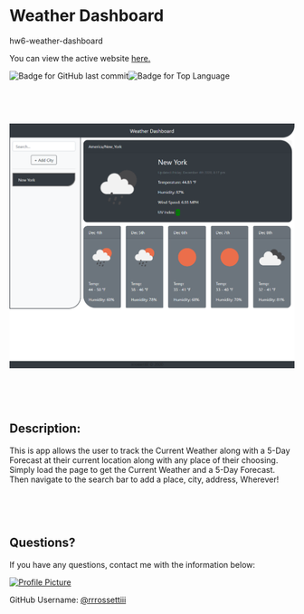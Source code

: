 # Weather Dashboard
  
hw6-weather-dashboard


You can view the active website [here.](https://rrrossettiii.github.io/hw6-weather-dashboard/)
  
![Badge for GitHub last commit](https://img.shields.io/github/last-commit/rrrossettiii/hw6-weather-dashboard?style=flat&logo=appveyor)![Badge for Top Language](https://img.shields.io/github/languages/top/rrrossettiii/hw6-weather-dashboard?style=flat&logo=appveyor)
  
&nbsp;
 
&nbsp;


![Screenshot](assets/images/weatherDashboard.png)

&nbsp;
 
&nbsp;
  
## Description:
  
This is app allows the user to track the Current Weather along with a 5-Day Forecast at their current location along with any place of their choosing. Simply load the page to get the Current Weather and a 5-Day Forecast. Then navigate to the search bar to add a place, city, address, Wherever!  
  
&nbsp;
 
&nbsp;

## Questions?
  
If you have any questions, contact me with the information below:
  
[![Profile Picture](https://avatars2.githubusercontent.com/u/55607917?v=4)](https://api.github.com/users/rrrossettiii)
  
GitHub Username: [@rrrossettiii](https://api.github.com/users/rrrossettiii)
